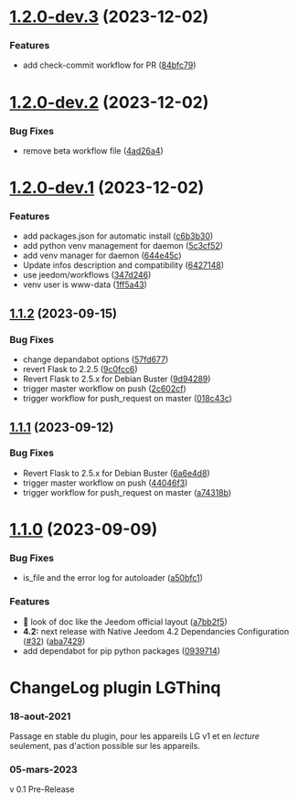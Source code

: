 # [1.2.0-dev.3](https://github.com/pifou25/jeedom-lgthinq-plugin/compare/1.2.0-dev.2...1.2.0-dev.3) (2023-12-02)


### Features

* add check-commit workflow for PR ([84bfc79](https://github.com/pifou25/jeedom-lgthinq-plugin/commit/84bfc79aab51b051d46c61c4bd01c89ce42163fb))

# [1.2.0-dev.2](https://github.com/pifou25/jeedom-lgthinq-plugin/compare/1.2.0-dev.1...1.2.0-dev.2) (2023-12-02)


### Bug Fixes

* remove beta workflow file ([4ad26a4](https://github.com/pifou25/jeedom-lgthinq-plugin/commit/4ad26a46254650a36478e298f1267fc33615cc2c))

# [1.2.0-dev.1](https://github.com/pifou25/jeedom-lgthinq-plugin/compare/1.1.3-dev.2...1.2.0-dev.1) (2023-12-02)


### Features

* add packages.json for automatic install ([c6b3b30](https://github.com/pifou25/jeedom-lgthinq-plugin/commit/c6b3b3030495b59bedc6643cd857e52d80d9153a))
* add python venv management for daemon ([5c3cf52](https://github.com/pifou25/jeedom-lgthinq-plugin/commit/5c3cf527abda71a940309bf1406d9a01b5525203))
* add venv manager for daemon ([644e45c](https://github.com/pifou25/jeedom-lgthinq-plugin/commit/644e45cb83c0b482b61517627f9d764cb65e0a54))
* Update infos description and compatibility ([6427148](https://github.com/pifou25/jeedom-lgthinq-plugin/commit/64271486dc8c2aa9ca94fc490994c9af38edb7ab))
* use jeedom/workflows ([347d246](https://github.com/pifou25/jeedom-lgthinq-plugin/commit/347d2464a9566f1df977947f51d01edebaec0717))
* venv user is www-data ([1ff5a43](https://github.com/pifou25/jeedom-lgthinq-plugin/commit/1ff5a43b2dd13445512cc338a5cb3b6ec40ec849))

## [1.1.2](https://github.com/pifou25/jeedom-lgthinq-plugin/compare/1.1.1...1.1.2) (2023-09-15)


### Bug Fixes

* change depandabot options ([57fd677](https://github.com/pifou25/jeedom-lgthinq-plugin/commit/57fd67798f4631030f605c7554feea1cf2045837))
* revert Flask to 2.2.5 ([9c0fcc6](https://github.com/pifou25/jeedom-lgthinq-plugin/commit/9c0fcc6165ef0d17db82a5dc69ac988b29d565ab))
* Revert Flask to 2.5.x for Debian Buster ([9d94289](https://github.com/pifou25/jeedom-lgthinq-plugin/commit/9d94289f81e7b6c1316c3dc4ee5525823fb6bdf8))
* trigger master workflow on push ([2c602cf](https://github.com/pifou25/jeedom-lgthinq-plugin/commit/2c602cfc812d5fe664e19a0b4603e5a9bd192af1))
* trigger workflow for push_request on master ([018c43c](https://github.com/pifou25/jeedom-lgthinq-plugin/commit/018c43cc24520893b65a3cd3c3b69a5d293d150c))

## [1.1.1](https://github.com/pifou25/jeedom-lgthinq-plugin/compare/1.1.0...1.1.1) (2023-09-12)


### Bug Fixes

* Revert Flask to 2.5.x for Debian Buster ([6a6e4d8](https://github.com/pifou25/jeedom-lgthinq-plugin/commit/6a6e4d8ebfb81b35282e4ab7b16b14e799df95c1))
* trigger master workflow on push ([44046f3](https://github.com/pifou25/jeedom-lgthinq-plugin/commit/44046f34a9bdd0af63d1c18ba9740f27819a12f4))
* trigger workflow for push_request on master ([a74318b](https://github.com/pifou25/jeedom-lgthinq-plugin/commit/a74318b3d0479006af6deafdc088e9bc56db260a))

# [1.1.0](https://github.com/pifou25/jeedom-lgthinq-plugin/compare/1.0.0...1.1.0) (2023-09-09)


### Bug Fixes

* is_file and the error log for autoloader ([a50bfc1](https://github.com/pifou25/jeedom-lgthinq-plugin/commit/a50bfc18ba630e531e4261c1b35eeb02b342f6d8))


### Features

* :art: look of doc like the Jeedom official layout ([a7bb2f5](https://github.com/pifou25/jeedom-lgthinq-plugin/commit/a7bb2f5bd935adc46d468e89865168aa68c4031d))
* **4.2:** next release with Native Jeedom 4.2 Dependancies Configuration ([#32](https://github.com/pifou25/jeedom-lgthinq-plugin/issues/32)) ([aba7429](https://github.com/pifou25/jeedom-lgthinq-plugin/commit/aba742974a6c846887521773f7103f5b52825602))
* add dependabot for pip python packages ([0939714](https://github.com/pifou25/jeedom-lgthinq-plugin/commit/09397141a86aab9661577607a5d4ba78f538ec9e))

# ChangeLog plugin LGThinq

### 18-aout-2021
Passage en stable du plugin, pour les appareils LG v1 et en _lecture_ seulement, pas d'action possible sur les appareils.

### 05-mars-2023

v 0.1 Pre-Release
